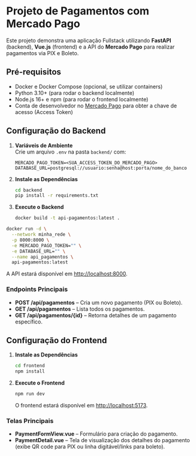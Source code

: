 # Projeto de Pagamentos com Mercado Pago

Este projeto demonstra uma aplicação Fullstack utilizando **FastAPI** (backend), **Vue.js** (frontend) e a API do **Mercado Pago** para realizar pagamentos via PIX e Boleto.

## Pré-requisitos

- Docker e Docker Compose (opcional, se utilizar containers)
- Python 3.10+ (para rodar o backend localmente)
- Node.js 16+ e npm (para rodar o frontend localmente)
- Conta de desenvolvedor no [Mercado Pago](https://www.mercadopago.com.br/developers/pt/guides/) para obter a chave de acesso (Access Token)


## Configuração do Backend

1. **Variáveis de Ambiente**  
   Crie um arquivo `.env` na pasta `backend/` com:
   ```
   MERCADO_PAGO_TOKEN=<SUA_ACCESS_TOKEN_DO_MERCADO_PAGO>
   DATABASE_URL=postgresql://usuario:senha@host:porta/nome_do_banco
   ```
2. **Instale as Dependências**  
   ```bash
   cd backend
   pip install -r requirements.txt
   ```
3. **Execute o Backend**  
   ```bash
   docker build -t api-pagamentos:latest .
   ```
```bash  
docker run -d \
  --network minha_rede \
  -p 8000:8000 \
  -e MERCADO_PAGO_TOKEN="" \
  -e DATABASE_URL="" \
  --name api_pagamentos \
  api-pagamentos:latest
   ```

A API estará disponível em [http://localhost:8000](http://localhost:8000).

### Endpoints Principais

- **POST /api/pagamentos** – Cria um novo pagamento (PIX ou Boleto).  
- **GET /api/pagamentos** – Lista todos os pagamentos.  
- **GET /api/pagamentos/{id}** – Retorna detalhes de um pagamento específico.

## Configuração do Frontend

1. **Instale as Dependências**  
   ```bash
   cd frontend
   npm install
   ```

2. **Execute o Frontend**  

   ```bash
   npm run dev
   ```
   O frontend estará disponível em [http://localhost:5173](http://localhost:5173).

### Telas Principais

- **PaymentFormView.vue** – Formulário para criação do pagamento.
- **PaymentDetail.vue** – Tela de visualização dos detalhes do pagamento (exibe QR code para PIX ou linha digitável/links para boleto).





  
